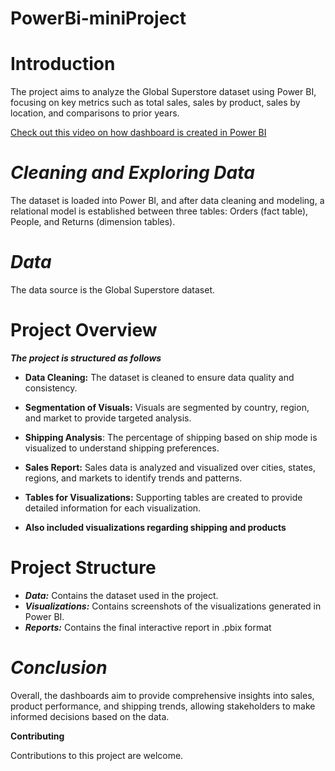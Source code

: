 # PowerBi-miniProject

# Introduction
The project aims to analyze the Global Superstore dataset using Power BI, focusing on key metrics such as total sales, sales by product, sales by location, and comparisons to prior years.

[Check out this video on how dashboard is created in Power BI](https://www.youtube.com/watch?v=your_video_id "Watch the Video")


# ***Cleaning and Exploring Data***
The dataset is loaded into Power BI, and after data cleaning and modeling, a relational model is established between three tables: Orders (fact table), People, and Returns (dimension tables).

# ***Data***
The data source is the Global Superstore dataset.

# Project Overview
***The project is structured as follows***

- **Data Cleaning:** The dataset is cleaned to ensure data quality and consistency.

- **Segmentation of Visuals:** Visuals are segmented by country, region, and market to provide targeted analysis.

- **Shipping Analysis**: The percentage of shipping based on ship mode is visualized to understand shipping preferences.

- **Sales Report:** Sales data is analyzed and visualized over cities, states, regions, and markets to identify trends and patterns.

- **Tables for Visualizations:** Supporting tables are created to provide detailed information for each visualization.

- **Also included visualizations regarding shipping and products**
# Project Structure

- ***Data:*** Contains the dataset used in the project.
- ***Visualizations:*** Contains screenshots of the visualizations generated in Power BI.
- ***Reports:*** Contains the final interactive report in .pbix format

# ***Conclusion***
Overall, the dashboards aim to provide comprehensive insights into sales, product performance, and shipping trends, allowing stakeholders to make informed decisions based on the data.

**Contributing**

Contributions to this project are welcome.
